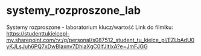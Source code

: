 # systemy_rozproszone_lab

Systemy rozproszone - laboratorium klucz/wartość
Link do filmiku: https://studenttukielcepl-my.sharepoint.com/:v:/g/personal/s087512_student_tu_kielce_pl/EZLbAdU0yKJLsJuh6PQ7xDwBIaxnv7DhiaXgC0IfJjtIxA?e=JmFJGG
